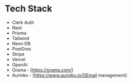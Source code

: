 # Tech Stack 
- Clerk Auth
- Next
- Prisma
- Tailwind
- Neon DB
- PostGres
- Stripe
- Vercel
- OpenAi
- Orama - [https://orama.com/]
- Aurinko - [https://www.aurinko.io/]{Email management}